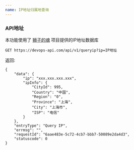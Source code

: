 ```yaml
---
name: IP地址归属地查询
---
```


### API地址

本功能使用了 [狮子的魂](https://gitee.com/lionsoul/ip2region) 项目提供的IP地址数据库

```
GET https://devops-api.com/api/v1/queryip?ip=IP地址
```

返回:

```
{
    "data": {
        "ip": "xxx.xxx.xxx.xxx",
        "ipInfo": {
            "CityId": 995,
            "Country": "中国",
            "Region": "0",
            "Province": "上海",
            "City": "上海市",
            "ISP": "电信"
        }
    },
    "entryType": "Query IP",
    "errmsg": "",
    "requestId": "6aae483e-5c72-4cb7-bbb7-50089e2da4d3",
    "statuscode": 0
}
```